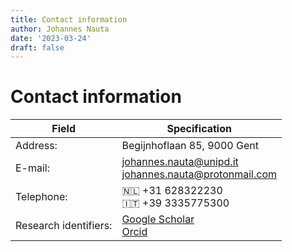 ```yaml
---
title: Contact information
author: Johannes Nauta
date: '2023-03-24'
draft: false
---
```


# Contact information

| Field                 | Specification                        |
|-----------------------|--------------------------------------|
| Address:              | Begijnhoflaan 85, 9000 Gent          |
| E-mail:               | johannes.nauta@unipd.it </br> johannes.nauta@protonmail.com        |
| Telephone:            | :netherlands: +31 628322230 </br> :it: +39 3335775300 |
| Research identifiers: | [Google Scholar][1] </br> [Orcid][2] |

[1]: https://scholar.google.com/citations?user=Ae-RVSwAAAAJ&hl=en
[2]: https://orcid.org/my-orcid?orcid=0000-0002-5859-2729


